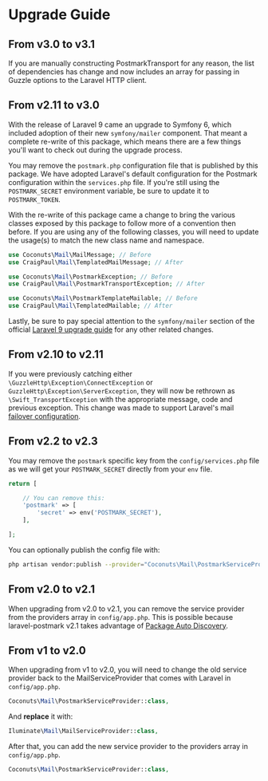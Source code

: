 # Upgrade Guide

## From v3.0 to v3.1

If you are manually constructing PostmarkTransport for any reason, the list of dependencies has change and now includes an array for passing in Guzzle options to the Laravel HTTP client.

## From v2.11 to v3.0

With the release of Laravel 9 came an upgrade to Symfony 6, which included adoption of their new `symfony/mailer` component. That meant a complete re-write of this package, which means there are a few things you'll want to check out during the upgrade process.

You may remove the `postmark.php` configuration file that is published by this package. We have adopted Laravel's default configuration for the Postmark configuration within the `services.php` file. If you're still using the `POSTMARK_SECRET` environment variable, be sure to update it to `POSTMARK_TOKEN`.

With the re-write of this package came a change to bring the various classes exposed by this package to follow more of a convention then before. If you are using any of the following classes, you will need to update the usage(s) to match the new class name and namespace.

```php
use Coconuts\Mail\MailMessage; // Before
use CraigPaul\Mail\TemplatedMailMessage; // After
```

```php
use Coconuts\Mail\PostmarkException; // Before
use CraigPaul\Mail\PostmarkTransportException; // After
```

```php
use Coconuts\Mail\PostmarkTemplateMailable; // Before
use CraigPaul\Mail\TemplatedMailable; // After
```

Lastly, be sure to pay special attention to the `symfony/mailer` section of the official [Laravel 9 upgrade guide](https://laravel.com/docs/master/upgrade#symfony-mailer) for any other related changes.

## From v2.10 to v2.11

If you were previously catching either `\GuzzleHttp\Exception\ConnectException` or `GuzzleHttp\Exception\ServerException`, they will now be rethrown as `\Swift_TransportException` with the appropriate message, code and previous exception. This change was made to support Laravel's mail [failover configuration](https://laravel.com/docs/8.x/mail#failover-configuration).

## From v2.2 to v2.3

You may remove the `postmark` specific key from the `config/services.php` file as we will get your `POSTMARK_SECRET` directly from your `env` file.

```php
return [

    // You can remove this:    
    'postmark' => [
        'secret' => env('POSTMARK_SECRET'),    
    ],

];
```

You can optionally publish the config file with:

```bash
php artisan vendor:publish --provider="Coconuts\Mail\PostmarkServiceProvider" --tag="config"
```

## From v2.0 to v2.1

When upgrading from v2.0 to v2.1, you can remove the service provider from the providers array in `config/app.php`. This is possible because laravel-postmark v2.1 takes advantage of [Package Auto Discovery](https://laravel-news.com/package-auto-discovery).

## From v1 to v2.0

When upgrading from v1 to v2.0, you will need to change the old service provider back to the MailServiceProvider that comes with Laravel in `config/app.php`.

``` php
Coconuts\Mail\PostmarkServiceProvider::class,
```

And **replace** it with:

```php
Iluminate\Mail\MailServiceProvider::class,
```

After that, you can add the new service provider to the providers array in `config/app.php`.

```php
Coconuts\Mail\PostmarkServiceProvider::class,
```
